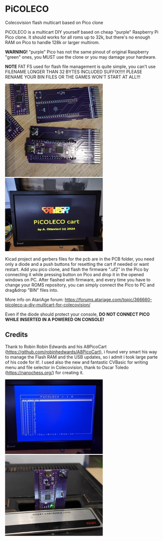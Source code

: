 # PiCOLECO
Colecovision flash multicart based on Pico clone

PiCOLECO is a multicart DIY yourself based on cheap "purple" Raspberry Pi Pico clone.
It should works for all roms up to 32k, but there's no enough RAM on Pico to handle 128k or larger multirom.

**WARNING!** "purple" Pico has not the same pinout of original Raspberry "green" ones, you MUST use the clone or you may damage your hardware.

**NOTE** FAT FS used for flash file management is quite simple, you can't use FILENAME LONGER THAN 32 BYTES INCLUDED SUFFIX!!!!! 
PLEASE RENAME YOUR BIN FILES OR THE GAMES WON'T START AT ALL!!!

![ScreenShot](https://raw.githubusercontent.com/aotta/PiCOLECO/main/Pictures/picocv1.jpg)
![ScreenShot](https://raw.githubusercontent.com/aotta/PiCOLECO/main/Pictures/picocv2.jpg)

Kicad project and gerbers files for the pcb are in the PCB folder, you need only a diode and a push buttons for resetting the cart if needed or want restart. 
Add you pico clone, and flash the firmware ".uf2" in the Pico by connecting it while pressing button on Pico and drop it in the opened windows on PC.
After flashed with firmware, and every time you have to change your ROMS repository, you can simply connect the Pico to PC and drag&drop "BIN" files  into.

More info on AtariAge forum: https://forums.atariage.com/topic/366660-picoleco-a-diy-multicart-for-colecovision/


Even if the diode should protect your console, **DO NOT CONNECT PICO WHILE INSERTED IN A POWERED ON CONSOLE!**


## Credits
Thank to Robin Robin Edwards and his A8PicoCart (https://github.com/robinhedwards/A8PicoCart), i found very smart his way to manage the Flash RAM and the USB updates, so i admit i took large parte of his code for it!.
I used also the new and fantastic CVBasic for writing menu and file selector in Colecovision, thank to Oscar Toledo (https://nanochess.org/) for creating it.



![ScreenShot](https://raw.githubusercontent.com/aotta//PiCOLECO/main/Pictures/picocv3.jpg)
![ScreenShot](https://raw.githubusercontent.com/aotta//PiCOLECO/main/Pictures/picocv4.jpg)
